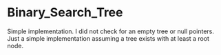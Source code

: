 # Binary_Search_Tree
Simple implementation.
I did not check for an empty tree or null pointers.
Just a simple implementation assuming a tree exists 
with at least a root node.

